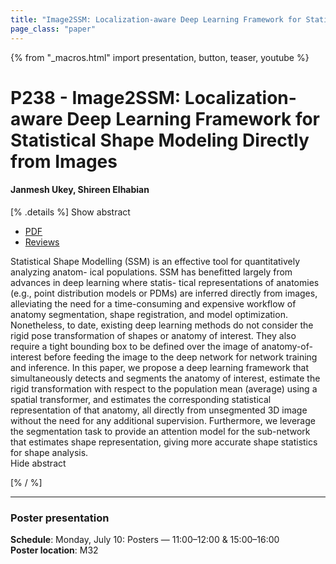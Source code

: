 ```yaml
---
title: "Image2SSM: Localization-aware Deep Learning Framework for Statistical Shape Modeling Directly from Images"
page_class: "paper"
---
```


{% from "_macros.html" import presentation, button, teaser, youtube %}

# P238 - Image2SSM: Localization-aware Deep Learning Framework for Statistical Shape Modeling Directly from Images

#### Janmesh Ukey, Shireen Elhabian


[% .details %]
<a class="toggle_visibility" data-selector=".abstract" data-level="3">Show abstract</a>
- <a href="https://openreview.net/pdf?id=oRA8BPiduI">PDF</a>
- <a href="https://openreview.net/forum?id=oRA8BPiduI">Reviews</a>

<p>
    <span class="abstract">
        Statistical Shape Modelling (SSM) is an effective tool for quantitatively analyzing anatom- ical populations. SSM has benefitted largely from advances in deep learning where statis- tical representations of anatomies (e.g., point distribution models or PDMs) are inferred directly from images, alleviating the need for a time-consuming and expensive workflow of anatomy segmentation, shape registration, and model optimization. Nonetheless, to date, existing deep learning methods do not consider the rigid pose transformation of shapes or anatomy of interest. They also require a tight bounding box to be defined over the image of anatomy-of-interest before feeding the image to the deep network for network training and inference. In this paper, we propose a deep learning framework that simultaneously detects and segments the anatomy of interest, estimate the rigid transformation with respect to the population mean (average) using a spatial transformer, and estimates the corresponding statistical representation of that anatomy, all directly from unsegmented 3D image without the need for any additional supervision. Furthermore, we leverage the segmentation task to provide an attention model for the sub-network that estimates shape representation, giving more accurate shape statistics for shape analysis.
        <br>
        <span class="actions"><a class="toggle_visibility" data-level="2">Hide abstract</a></span>
    </span>
</p>
[% / %]

---


### Poster presentation

**Schedule**: Monday, July 10: Posters — 11:00–12:00 & 15:00–16:00<br>
**Poster location**: M32

